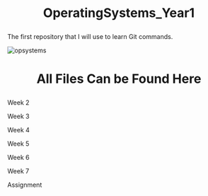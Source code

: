<h1><p align = "center">OperatingSystems_Year1</p></h1>
The first repository that I will use to learn Git commands.

![opsystems](https://user-images.githubusercontent.com/114831362/222747983-1a1e4fe0-9b4b-4081-9a8e-db37ada1464d.png)

<h1 align="center"><p> All Files Can be Found Here</p></h1>

<p>Week 2</p>

<p>Week 3</p>

<p>Week 4</p>

<p>Week 5</p>

<p>Week 6</p>

<p>Week 7</p>

<p>Assignment</p>
